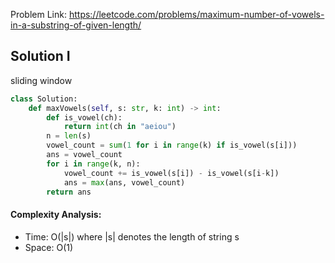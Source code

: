 Problem Link: https://leetcode.com/problems/maximum-number-of-vowels-in-a-substring-of-given-length/



## Solution I
sliding window

```python
class Solution:
    def maxVowels(self, s: str, k: int) -> int:
        def is_vowel(ch):
            return int(ch in "aeiou")
        n = len(s)
        vowel_count = sum(1 for i in range(k) if is_vowel(s[i]))
        ans = vowel_count
        for i in range(k, n):
            vowel_count += is_vowel(s[i]) - is_vowel(s[i-k])
            ans = max(ans, vowel_count)
        return ans
```

#### Complexity Analysis:
- Time: O(|s|) where |s| denotes the length of string s
- Space: O(1)